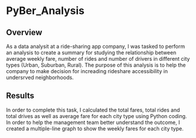 # PyBer_Analysis

## Overview

As a data analysit at a ride-sharing app company, I was tasked to perform an analysis to create a summary for studying the relationship between average weekly fare, number of rides and number of drivers in different city types (Urban, Suburban, Rural). The purpose of this analysis is to help the company to make decision for increading rideshare accessibility in undersrved neighborhoods.

## Results
In order to complete this task, I calculated the total fares, total rides and total drives as well as average fare for each city type using Python coding. In order to help the management team better understand the outcome, I created a multiple-line graph to show the weekly fares for each city type.
